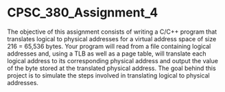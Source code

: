 # CPSC_380_Assignment_4
The objective of this assignment consists of writing a C/C++ program that translates logical to  physical addresses for a virtual address space of size 216 = 65,536 bytes. Your program will read  from a file containing logical addresses and, using a TLB as well as a page table, will translate  each logical address to its corresponding physical address and output the value of the byte stored  at the translated physical address. The goal behind this project is to simulate the steps involved in  translating logical to physical addresses.
